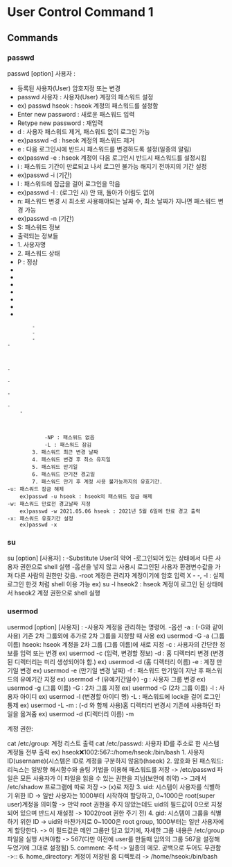 # User Control Command 1

## Commands

### passwd
passwd [option] 사용자 : <br>

<ul>
	<li>등록된 사용자(User) 암호지정 또는 변경</li>
		<li>passwd 사용자 : 사용자(User) 계정의 패스워드 설정</li>
			<li>ex) passwd hseok : hseok 계정의 패스워드를 설정함</li>
		<li>Enter new password : 새로운 패스워드 입력</li>
		<li>Retype new password : 재입력</li>
	<li>d : 사용자 패스워드 제거, 패스워드 없이 로그인 가능</li>
		<li>ex)passwd -d  : hseok 계정의 패스워드 제거</li>
	<li>e : 다음 로그인시에 반드시 패스워드를 변경하도록 설정(일종의 알림)</li>
		<li>ex)passwd -e : hseok 계정이 다음 로그인시 반드시 패스워드를 설정시킴</li>
	<li>i : 패스워드 기간이 만료되고 나서 로그인 불가능 해지기 전까지의 기간 설정</li>
		<li>ex)passwd -i (기간)</li>
	<li>l : 패스워드에 잠금을 걸어 로그인을 막음</li>
		<li>ex)passwd -l : (로그인 시) 안 돼, 돌아가 어림도 없어</li>
	<li>n: 패스워드 변경 시 최소로 사용해야되는 날짜 수, 최소 날짜가 지나면 패스워드 변경 가능</li>
		<li>ex)passwd -n (기간)</li>
	<li>S: 패스워드 정보</li>
		<li>출력되는 정보들</li>
			<li>1. 사용자명</li>
			<li>2. 패스워드 상태</li>
				<li>P : 정상</li>
				<li></li>
				<li></li>
			<li></li>
			<li></li>
			<li></li>
			<li></li>
			<li></li>
</ul>

            
			-
			-  
			-
	-
		
	
		
	-
		 
	-
		
	-
		
	-
		-
			
			
				
				-NP : 패스워드 없음
				-L : 패스워드 잠김
			3. 패스워드 최근 변경 날짜
			4. 패스워드 변경 후 최소 유지일
			5. 패스워드 만기일
			6. 패스워드 만기전 경고일
			7. 패스워드 만기 후 계정 사용 불가능까지의 유효기간. 
	-u: 패스워드 잠금 해제
		ex)passwd -u hseok : hseok의 패스워드 잠금 해제
	-w: 패스워드 만료전 경고날짜 지정
		ex)passwd -w 2021.05.06 hseok : 2021년 5월 6일에 만료 경고 출력
	-x: 패스워드 유효기간 설정
		ex)passwd -x

### su
su [option] [사용자] :
     -Substitute User의 약어
     -로그인되어 있는 상태에서 다른 사용자 권한으로 shell 실행
     -옵션을 넣지 않고 사용시 로그인된 사용자 환경변수값을 가져 다른 사람의 권한만 갖음.
     -root 계정은 관리자 계정이기에 암호 입력 X
	- -, -l : 실제 로그인 한것 처럼 shell 이용 가능
		ex) su -l hseok2 : hseok 계정이 로그인 된 상태에서 hseok2 계정 권한으로 shell 실행

### usermod
usermod [option] [사용자] : 
     -사용자 계정을 관리하는 명령어.
     -옵션
	-a : (-G와 같이 사용) 기존 2차 그룹외에 추가로 2차 그룹을 지정할 때 사용
		ex) usermod -G -a (그룹 이름) hseok: hseok 계정을 2차 그룹 (그룹 이름)에 새로 지정
	-c : 사용자의 간단한 정보를 입력 또는 변경
		ex) usermod -c (입력, 변경할 정보)
	-d : 홈 디렉터리 변경 (변경된 디렉터리는 미리 생성되어야 함.)
		ex) usermod -d (홈 디렉터리 이름)
	-e : 계정 만기일 변경
		ex) usermod -e (만기일 변경 날짜)
	-f : 패스워드 만기일이 지난 후 패스워드의 유예기간 지정
		ex) usermod -f (유예기간일수)
	-g : 사용자 그룹 변경
		ex) usermod -g (그룹 이름)
	-G : 2차 그룹 지정
		ex) usermod -G (2차 그룹 이름)
	-l : 사용자 아이디
		ex) usermod -l (변경할 아이디 명)
	-L : 패스워드에 lock을 걸어 로그인 통제
		ex) usermod -L
	-m : (-d 와 함께 사용)홈 디렉터리 변경시 기존에 사용하던 파일을 옮겨줌
		ex) usermod -d (디렉터리 이름) -m

계정 권한: 

cat /etc/group: 계정 리스트 출력
cat /etc/passwd: 사용자 ID를 주소로 한 시스템 계정들 전부 출력
	ex) hseok:x:1002:567::/home/hseok:/bin/bash
		1. 사용자 ID(username)(시스템은 ID로 계정을 구분하지 않음!)(hseok)
		2. 암호화 된 패스워드: 리눅스는 일방향 해시함수와 솔팅 기법을 이용해 패스워드를 저장
			-> /etc/passwd 파일은 모든 사용자가 이 파일을 읽을 수 있는 권한을 지님(보안에 취약)
			-> 그래서 /etc/shadow 프로그램에 따로 저장
			-> (x)로 저장
		3. uid: 시스템이 사용자를 식별하기 위한 ID
			-> 일반 사용자는 1000부터 시작하여 할당하고, 0~1000은 root(super user)계정을 의미함
			-> 만약 root 권한을 주지 않았는데도 uid의 필드값이 0으로 지정 되어 있으며 반드시 재설정
			-> 1002(root 권한 주기 전)
		4. gid: 시스템이 그룹을 식별하기 위한 ID
			-> uid와 마찬가지로 0~1000은 root group, 1000부터는 일반 사용자에게 할당한다.
			-> 이 필드값은 메인 그룹만 담고 있기에, 자세한 그룹 내용은 /etc/group 파일을 실행 시켜야함
			-> 567(다만 이전에 user를 만들때 임의의 그룹 567을 설정해 두었기에 그대로 설정됨)
		5. comment: 주석
			-> 일종의 메모. 공백으로 두어도 무관함
			->::
		6. home_directory: 계정이 저장된 홈 디렉토리
			-> /home/hseok:/bin/bash